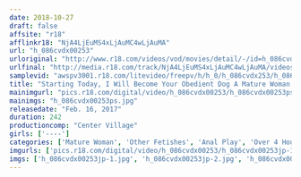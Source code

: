 ```yaml
---
date: 2018-10-27
draft: false
affsite: "r18"
afflinkr18: "NjA4LjEuMS4xLjAuMC4wLjAuMA"
url: "h_086cvdx00253"
urloriginal: "http://www.r18.com/videos/vod/movies/detail/-/id=h_086cvdx00253"
urlfinal: "http://media.r18.com/track/NjA4LjEuMS4xLjAuMC4wLjAuMA/videos/vod/movies/detail/-/id=h_086cvdx00253"
samplevid: "awspv3001.r18.com/litevideo/freepv/h/h_0/h_086cvdx253/h_086cvdx253_dmb_w.mp4"
title: "Starting Today, I Will Become Your Obedient Dog A Mature Woman Gets On All Fours So She Can Get Banged On Like A Dog Watch Her Scream And Yelp As She Experiences Anal Opening Orgasmic Pleasure!! 30 Ladies/4 Hours"
mainimgurl: "pics.r18.com/digital/video/h_086cvdx00253/h_086cvdx00253ps.jpg"
mainimgs: "h_086cvdx00253ps.jpg"
releasedate: "Feb. 16, 2017"
duration: 242
productioncomp: "Center Village"
girls: ['----']
categories: ['Mature Woman', 'Other Fetishes', 'Anal Play', 'Over 4 Hours', 'Hi-Def']
imgurls: ['pics.r18.com/digital/video/h_086cvdx00253/h_086cvdx00253jp-1.jpg', 'pics.r18.com/digital/video/h_086cvdx00253/h_086cvdx00253jp-2.jpg', 'pics.r18.com/digital/video/h_086cvdx00253/h_086cvdx00253jp-3.jpg', 'pics.r18.com/digital/video/h_086cvdx00253/h_086cvdx00253jp-4.jpg', 'pics.r18.com/digital/video/h_086cvdx00253/h_086cvdx00253jp-5.jpg', 'pics.r18.com/digital/video/h_086cvdx00253/h_086cvdx00253jp-6.jpg', 'pics.r18.com/digital/video/h_086cvdx00253/h_086cvdx00253jp-7.jpg', 'pics.r18.com/digital/video/h_086cvdx00253/h_086cvdx00253jp-8.jpg', 'pics.r18.com/digital/video/h_086cvdx00253/h_086cvdx00253jp-9.jpg', 'pics.r18.com/digital/video/h_086cvdx00253/h_086cvdx00253jp-10.jpg', 'pics.r18.com/digital/video/h_086cvdx00253/h_086cvdx00253jp-11.jpg', 'pics.r18.com/digital/video/h_086cvdx00253/h_086cvdx00253jp-12.jpg', 'pics.r18.com/digital/video/h_086cvdx00253/h_086cvdx00253jp-13.jpg', 'pics.r18.com/digital/video/h_086cvdx00253/h_086cvdx00253jp-14.jpg', 'pics.r18.com/digital/video/h_086cvdx00253/h_086cvdx00253jp-15.jpg', 'pics.r18.com/digital/video/h_086cvdx00253/h_086cvdx00253jp-16.jpg', 'pics.r18.com/digital/video/h_086cvdx00253/h_086cvdx00253jp-17.jpg', 'pics.r18.com/digital/video/h_086cvdx00253/h_086cvdx00253jp-18.jpg', 'pics.r18.com/digital/video/h_086cvdx00253/h_086cvdx00253jp-19.jpg', 'pics.r18.com/digital/video/h_086cvdx00253/h_086cvdx00253jp-20.jpg']
imgs: ['h_086cvdx00253jp-1.jpg', 'h_086cvdx00253jp-2.jpg', 'h_086cvdx00253jp-3.jpg', 'h_086cvdx00253jp-4.jpg', 'h_086cvdx00253jp-5.jpg', 'h_086cvdx00253jp-6.jpg', 'h_086cvdx00253jp-7.jpg', 'h_086cvdx00253jp-8.jpg', 'h_086cvdx00253jp-9.jpg', 'h_086cvdx00253jp-10.jpg', 'h_086cvdx00253jp-11.jpg', 'h_086cvdx00253jp-12.jpg', 'h_086cvdx00253jp-13.jpg', 'h_086cvdx00253jp-14.jpg', 'h_086cvdx00253jp-15.jpg', 'h_086cvdx00253jp-16.jpg', 'h_086cvdx00253jp-17.jpg', 'h_086cvdx00253jp-18.jpg', 'h_086cvdx00253jp-19.jpg', 'h_086cvdx00253jp-20.jpg']
---
```

